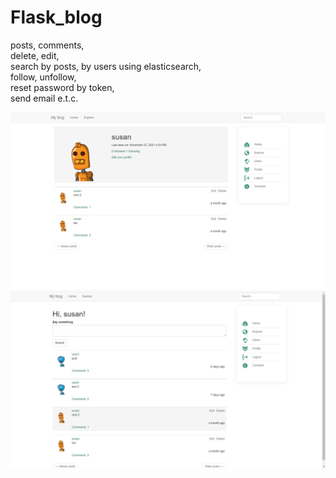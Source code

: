 # Flask_blog

posts, comments,  
delete, edit,  
search by posts, by users using elasticsearch,  
follow, unfollow,  
reset password by token,  
send email e.t.c.    
  
  
![app](screenshots/profile.png)
![app](screenshots/home.png) 
